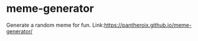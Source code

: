 # meme-generator
 Generate a random meme for fun.
Link:https://pantheroix.github.io/meme-generator/
